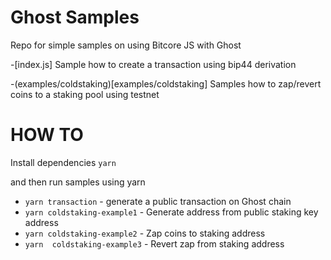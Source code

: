 # Ghost Samples

Repo for simple samples on using Bitcore JS with Ghost

-[index.js] Sample how to create a transaction using bip44 derivation

-(examples/coldstaking)[examples/coldstaking] Samples how to zap/revert coins to a staking pool using testnet

# HOW TO

Install dependencies
`yarn`

and then run samples using yarn

- `yarn transaction` - generate a public transaction on Ghost chain
- `yarn coldstaking-example1` - Generate address from public staking key address
- `yarn coldstaking-example2` - Zap coins to staking address
- `yarn  coldstaking-example3` - Revert zap from staking address